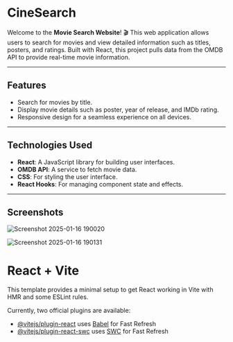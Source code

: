 # CineSearch

Welcome to the **Movie Search Website**! 🎬 This web application allows users to search for movies and view detailed information such as titles, posters, and ratings. Built with React, this project pulls data from the OMDB API to provide real-time movie information.

---

## Features

- Search for movies by title.
- Display movie details such as poster, year of release, and IMDb rating.
- Responsive design for a seamless experience on all devices.

---

## Technologies Used

- **React**: A JavaScript library for building user interfaces.
- **OMDB API**: A service to fetch movie data.
- **CSS**: For styling the user interface.
- **React Hooks**: For managing component state and effects.

---
## Screenshots 

![Screenshot 2025-01-16 190020](https://github.com/user-attachments/assets/194a9404-5f2e-43ae-a220-2d71e8c5a628)


![Screenshot 2025-01-16 190131](https://github.com/user-attachments/assets/4694f958-7fed-42ef-af65-a52842215177)



# React + Vite

This template provides a minimal setup to get React working in Vite with HMR and some ESLint rules.

Currently, two official plugins are available:

- [@vitejs/plugin-react](https://github.com/vitejs/vite-plugin-react/blob/main/packages/plugin-react/README.md) uses [Babel](https://babeljs.io/) for Fast Refresh
- [@vitejs/plugin-react-swc](https://github.com/vitejs/vite-plugin-react-swc) uses [SWC](https://swc.rs/) for Fast Refresh
